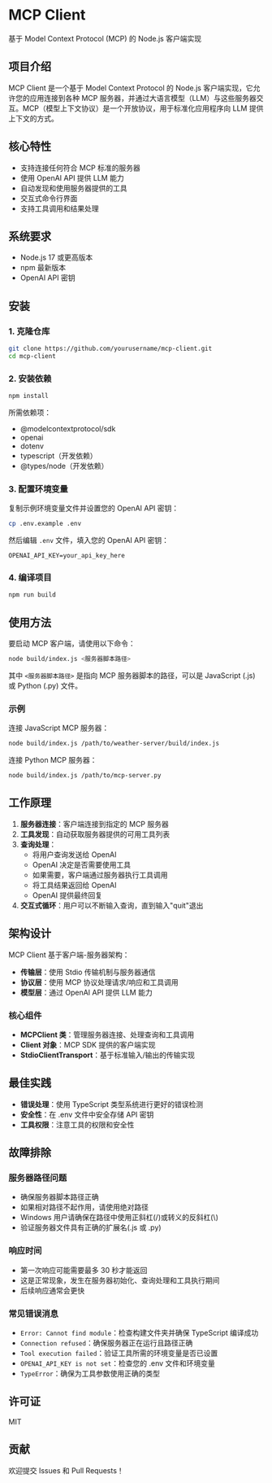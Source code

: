 # MCP Client

基于 Model Context Protocol (MCP) 的 Node.js 客户端实现

## 项目介绍

MCP Client 是一个基于 Model Context Protocol 的 Node.js 客户端实现，它允许您的应用连接到各种 MCP 服务器，并通过大语言模型（LLM）与这些服务器交互。MCP（模型上下文协议）是一个开放协议，用于标准化应用程序向 LLM 提供上下文的方式。

## 核心特性

- 支持连接任何符合 MCP 标准的服务器
- 使用 OpenAI API 提供 LLM 能力
- 自动发现和使用服务器提供的工具
- 交互式命令行界面
- 支持工具调用和结果处理

## 系统要求

- Node.js 17 或更高版本
- npm 最新版本
- OpenAI API 密钥

## 安装

### 1. 克隆仓库

```bash
git clone https://github.com/yourusername/mcp-client.git
cd mcp-client
```

### 2. 安装依赖

```bash
npm install
```

所需依赖项：
- @modelcontextprotocol/sdk
- openai
- dotenv
- typescript（开发依赖）
- @types/node（开发依赖）

### 3. 配置环境变量

复制示例环境变量文件并设置您的 OpenAI API 密钥：

```bash
cp .env.example .env
```

然后编辑 `.env` 文件，填入您的 OpenAI API 密钥：

```
OPENAI_API_KEY=your_api_key_here
```

### 4. 编译项目

```bash
npm run build
```

## 使用方法

要启动 MCP 客户端，请使用以下命令：

```bash
node build/index.js <服务器脚本路径>
```

其中 `<服务器脚本路径>` 是指向 MCP 服务器脚本的路径，可以是 JavaScript (.js) 或 Python (.py) 文件。

### 示例

连接 JavaScript MCP 服务器：
```bash
node build/index.js /path/to/weather-server/build/index.js
```

连接 Python MCP 服务器：
```bash
node build/index.js /path/to/mcp-server.py
```

## 工作原理

1. **服务器连接**：客户端连接到指定的 MCP 服务器
2. **工具发现**：自动获取服务器提供的可用工具列表
3. **查询处理**：
   - 将用户查询发送给 OpenAI
   - OpenAI 决定是否需要使用工具
   - 如果需要，客户端通过服务器执行工具调用
   - 将工具结果返回给 OpenAI
   - OpenAI 提供最终回复
4. **交互式循环**：用户可以不断输入查询，直到输入"quit"退出

## 架构设计

MCP Client 基于客户端-服务器架构：
- **传输层**：使用 Stdio 传输机制与服务器通信
- **协议层**：使用 MCP 协议处理请求/响应和工具调用
- **模型层**：通过 OpenAI API 提供 LLM 能力

### 核心组件

- **MCPClient 类**：管理服务器连接、处理查询和工具调用
- **Client 对象**：MCP SDK 提供的客户端实现
- **StdioClientTransport**：基于标准输入/输出的传输实现

## 最佳实践

- **错误处理**：使用 TypeScript 类型系统进行更好的错误检测
- **安全性**：在 .env 文件中安全存储 API 密钥
- **工具权限**：注意工具的权限和安全性

## 故障排除

### 服务器路径问题

- 确保服务器脚本路径正确
- 如果相对路径不起作用，请使用绝对路径
- Windows 用户请确保在路径中使用正斜杠(/)或转义的反斜杠(\\)
- 验证服务器文件具有正确的扩展名(.js 或 .py)

### 响应时间

- 第一次响应可能需要最多 30 秒才能返回
- 这是正常现象，发生在服务器初始化、查询处理和工具执行期间
- 后续响应通常会更快

### 常见错误消息

- `Error: Cannot find module`：检查构建文件夹并确保 TypeScript 编译成功
- `Connection refused`：确保服务器正在运行且路径正确
- `Tool execution failed`：验证工具所需的环境变量是否已设置
- `OPENAI_API_KEY is not set`：检查您的 .env 文件和环境变量
- `TypeError`：确保为工具参数使用正确的类型

## 许可证

MIT

## 贡献

欢迎提交 Issues 和 Pull Requests！
